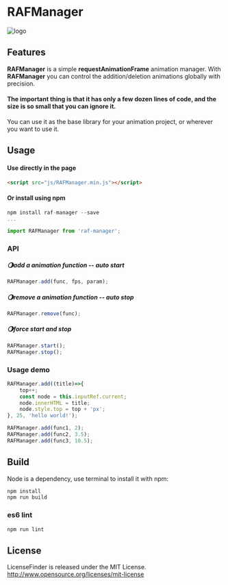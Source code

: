 RAFManager
======

![logo](https://github.com/a-jie/RAFManager/blob/master/logo/raf.gif)

## Features
__RAFManager__ is a simple __requestAnimationFrame__ animation manager.
With __RAFManager__ you can control the addition/deletion animations globally with precision.

#### The important thing is that it has only a few dozen lines of code, and the size is so small that you can ignore it.

You can use it as the base library for your animation project, or wherever you want to use it.

## Usage
#### Use directly in the page

```html
<script src="js/RAFManager.min.js"></script>
```

#### Or install using npm 

```javascript
npm install raf-manager --save 
...

import RAFManager from 'raf-manager';
```

### API

##### 🌖add a animation function -- auto start
```javascript
RAFManager.add(func, fps, param); 
```

##### 🌖remove a animation function -- auto stop
```javascript
RAFManager.remove(func);
```

##### 🌖force start and stop
```javascript
RAFManager.start();
RAFManager.stop();
```

### Usage demo
```javascript
RAFManager.add((title)=>{
    top++;
    const node = this.inputRef.current;
    node.innerHTML = title;
    node.style.top = top + 'px';
}, 25, 'hello world!');
```

```javascript
RAFManager.add(func1, 2);
RAFManager.add(func2, 3.5);
RAFManager.add(func3, 10.5);
```

## Build
Node is a dependency, use terminal to install it with npm:  

```javascript
npm install
npm run build
``` 

### es6 lint

```javascript
npm run lint
```

## License
LicenseFinder is released under the MIT License. http://www.opensource.org/licenses/mit-license
